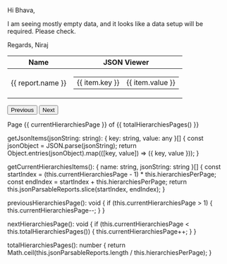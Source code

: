 Hi Bhava,

I am seeing mostly empty data, and it looks like a data setup will be required. Please check.

Regards,
Niraj


<table class="table table-bordered">
  <thead>
    <tr>
      <th>Name</th>
      <th>JSON Viewer</th>
    </tr>
  </thead>
  <tbody>
    <tr *ngFor="let report of getCurrentHierarchiesItems()">
      <td>{{ report.name }}</td>
      <td>
        <table class="table table-sm">
          <tbody>
            <tr *ngFor="let item of getJsonItems(report.jsonString)">
              <td>{{ item.key }}</td>
              <td>{{ item.value }}</td>
            </tr>
          </tbody>
        </table>
      </td>
    </tr>
  </tbody>
</table>

<div>
  <button class="btn btn-info mr-2" (click)="previousHierarchiesPage()" [disabled]="currentHierarchiesPage === 1">Previous</button>
  <button class="btn btn-success" (click)="nextHierarchiesPage()" [disabled]="currentHierarchiesPage === totalHierarchiesPages()">Next</button>
  <p class="text-success font-italic">Page {{ currentHierarchiesPage }} of {{ totalHierarchiesPages() }}</p>
</div>


getJsonItems(jsonString: string): { key: string, value: any }[] {
  const jsonObject = JSON.parse(jsonString);
  return Object.entries(jsonObject).map(([key, value]) => ({ key, value }));
}


getCurrentHierarchiesItems(): { name: string, jsonString: string }[] {
  const startIndex = (this.currentHierarchiesPage - 1) * this.hierarchiesPerPage;
  const endIndex = startIndex + this.hierarchiesPerPage;
  return this.jsonParsableReports.slice(startIndex, endIndex);
}

previousHierarchiesPage(): void {
  if (this.currentHierarchiesPage > 1) {
    this.currentHierarchiesPage--;
  }
}

nextHierarchiesPage(): void {
  if (this.currentHierarchiesPage < this.totalHierarchiesPages()) {
    this.currentHierarchiesPage++;
  }
}

totalHierarchiesPages(): number {
  return Math.ceil(this.jsonParsableReports.length / this.hierarchiesPerPage);
}
